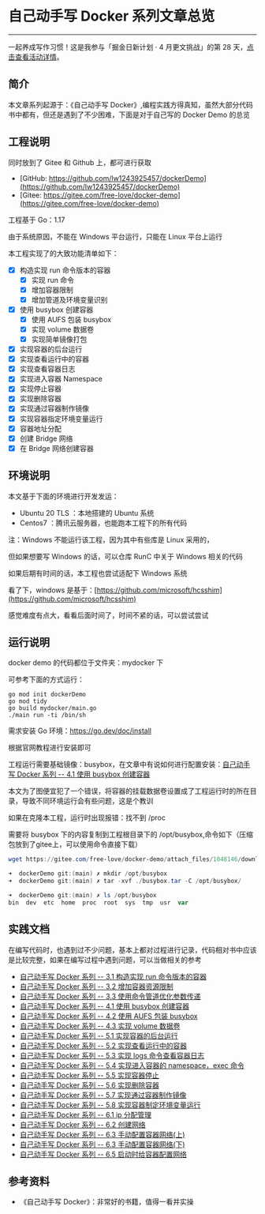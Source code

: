 # 自己动手写 Docker 系列文章总览

---

一起养成写作习惯！这是我参与「掘金日新计划 · 4 月更文挑战」的第 28 天，[点击查看活动详情](https://juejin.cn/post/7080800226365145118)。

## 简介

本文章系列起源于：《自己动手写 Docker》,编程实践方得真知，虽然大部分代码书中都有，但还是遇到了不少困难，下面是对于自己写的 Docker Demo 的总览

## 工程说明

同时放到了 Gitee 和 Github 上，都可进行获取

- [GitHub: https://github.com/lw1243925457/dockerDemo](https://github.com/lw1243925457/dockerDemo)
- [Gitee: https://gitee.com/free-love/docker-demo](https://gitee.com/free-love/docker-demo)

工程基于 Go：1.17

由于系统原因，不能在 Windows 平台运行，只能在 Linux 平台上运行

本工程实现了的大致功能清单如下：

- [x] 构造实现 run 命令版本的容器
  - [x] 实现 run 命令
  - [x] 增加容器限制
  - [x] 增加管道及环境变量识别
- [x] 使用 busybox 创建容器
  - [x] 使用 AUFS 包装 busybox
  - [x] 实现 volume 数据卷
  - [x] 实现简单镜像打包
- [x] 实现容器的后台运行
- [x] 实现查看运行中的容器
- [x] 实现查看容器日志
- [x] 实现进入容器 Namespace
- [x] 实现停止容器
- [x] 实现删除容器
- [x] 实现通过容器制作镜像
- [x] 实现容器指定环境变量运行
- [x] 容器地址分配
- [x] 创建 Bridge 网络
- [x] 在 Bridge 网络创建容器

## 环境说明

本文基于下面的环境进行开发发运：

- Ubuntu 20 TLS ：本地搭建的 Ubuntu 系统
- Centos7 ：腾讯云服务器，也能跑本工程下的所有代码

注：Windows 不能运行该工程，因为其中有些库是 Linux 采用的，

但如果想要写 Windows 的话，可以仓库 RunC 中关于 Windows 相关的代码

如果后期有时间的话，本工程也尝试适配下 Windows 系统

看了下，windows 是基于：[https://github.com/microsoft/hcsshim](https://github.com/microsoft/hcsshim)

感觉难度有点大，看看后面时间了，时间不紧的话，可以尝试尝试

## 运行说明

docker demo 的代码都位于文件夹：mydocker 下

可参考下面的方式运行：

```shell
go mod init dockerDemo
go mod tidy
go build mydocker/main.go
./main run -ti /bin/sh
```

需求安装 Go 环境：https://go.dev/doc/install

根据官网教程进行安装即可

工程运行需要基础镜像：busybox，在文章中有说如何进行配置安装：[自己动手写 Docker 系列 -- 4.1 使用 busybox 创建容器](https://juejin.cn/post/7082480992614613022)

本文为了图便宜犯了一个错误，将容器的挂载数据卷设置成了工程运行时的所在目录，导致不同环境运行会有些问题，这是个教训

如果在克隆本工程，运行时出现报错：找不到 /proc

需要将 busybox 下的内容复制到工程根目录下的 /opt/busybox,命令如下（压缩包放到了gitee上，可以使用命令直接下载）

```powershell
wget https://gitee.com/free-love/docker-demo/attach_files/1048146/download/busybox.tar

➜  dockerDemo git:(main) ✗ mkdir /opt/busybox
➜  dockerDemo git:(main) ✗ tar -xvf ./busybox.tar -C /opt/busybox/

➜  dockerDemo git:(main) ✗ ls /opt/busybox
bin  dev  etc  home  proc  root  sys  tmp  usr  var
```

## 实践文档

在编写代码时，也遇到过不少问题，基本上都对过程进行记录，代码相对书中应该是比较完整，如果在编写过程中遇到问题，可以当做相关的参考

- [自己动手写 Docker 系列 -- 3.1 构造实现 run 命令版本的容器](https://juejin.cn/post/7081379481910411294)
- [自己动手写 Docker 系列 -- 3.2 增加容器资源限制](https://juejin.cn/post/7081757532053569543)
- [自己动手写 Docker 系列 -- 3.3 使用命令管道优化参数传递](https://juejin.cn/post/7082082864098967565)
- [自己动手写 Docker 系列 -- 4.1 使用 busybox 创建容器](https://juejin.cn/post/7082480992614613022)
- [自己动手写 Docker 系列 -- 4.2 使用 AUFS 包装 busybox](https://juejin.cn/post/7082873999872491527)
- [自己动手写 Docker 系列 -- 4.3 实现 volume 数据卷](https://juejin.cn/post/7083203141440634916)
- [自己动手写 Docker 系列 -- 5.1 实现容器的后台运行](https://juejin.cn/post/7083606684358148103)
- [自己动手写 Docker 系列 -- 5.2 实现查看运行中的容器](https://juejin.cn/post/7083966324442923015)
- [自己动手写 Docker 系列 -- 5.3 实现 logs 命令查看容器日志](https://juejin.cn/post/7084371162905444382)
- [自己动手写 Docker 系列 -- 5.4 实现进入容器的 namespace，exec 命令](https://juejin.cn/post/7084729876522991653)
- [自己动手写 Docker 系列 -- 5.5 实现容器停止](https://juejin.cn/post/7085077429412167693)
- [自己动手写 Docker 系列 -- 5.6 实现删除容器](https://juejin.cn/post/7085465652336525320)
- [自己动手写 Docker 系列 -- 5.7 实现通过容器制作镜像](https://juejin.cn/post/7086069688664326157)
- [自己动手写 Docker 系列 -- 5.8 实现容器制定环境变量运行](https://juejin.cn/post/7086220954551975973)
- [自己动手写 Docker 系列 -- 6.1 ip 分配管理](https://juejin.cn/post/7086559244275122207)
- [自己动手写 Docker 系列 -- 6.2 创建网络](https://juejin.cn/post/7087038556614426654)
- [自己动手写 Docker 系列 -- 6.3 手动配置容器网络(上)](https://juejin.cn/post/7089679899392376868/)
- [自己动手写 Docker 系列 -- 6.3 手动配置容器网络(下)](https://juejin.cn/post/7089927227894136846)
- [自己动手写 Docker 系列 -- 6.5 启动时给容器配置网络](https://juejin.cn/post/7090259129985400846)

## 参考资料

- 《自己动手写 Docker》：非常好的书籍，值得一看并实操
